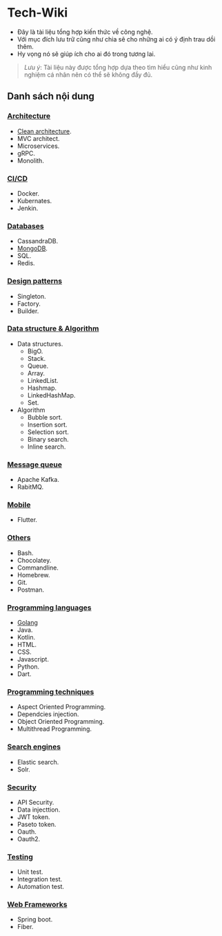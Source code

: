 # Tech-Wiki

- Đây là tài liệu tổng hợp kiến thức về công nghệ.
- Với mục đích lưu trữ cũng như chia sẽ cho những ai có ý định trau dồi thêm.
- Hy vọng nó sẽ giúp ích cho ai đó trong tương lai.

> *Lưu ý*: Tài liệu này được tổng hợp dựa theo tìm hiểu cũng như kinh nghiệm cá nhân nên có thể sẽ không đầy đủ.

## Danh sách nội dung

### [Architecture](./contents/architecture/Overview.md)

- [Clean architecture](./contents/architecture/clean-architecture.md).
- MVC architect.
- Microservices.
- gRPC.
- Monolith.

### [CI/CD](./contents/ci-cd/Overview.md)

- Docker.
- Kubernates.
- Jenkin.

### [Databases](./contents/databases/Overview.md)

- CassandraDB.
- [MongoDB](./contents/databases/mongodb/Overview.md).
- SQL.
- Redis.

### [Design patterns](./contents/design-patterns/Overview.md)

- Singleton.
- Factory.
- Builder.

### [Data structure & Algorithm](./contents/dsa/Overview.md)

- Data structures.
  - BigO.
  - Stack.
  - Queue.
  - Array.
  - LinkedList.
  - Hashmap.
  - LinkedHashMap.
  - Set.
- Algorithm
  - Bubble sort.
  - Insertion sort.
  - Selection sort.
  - Binary search.
  - Inline search.

### [Message queue](./contents/message-queues/Overview.md)
  
- Apache Kafka.
- RabitMQ.

### [Mobile](./contents/mobile/Overview.md)

- Flutter.

### [Others](./contents/others/Overview.md)

- Bash.
- Chocolatey.
- Commandline.
- Homebrew.
- Git.
- Postman.

### [Programming languages](./contents/programming-languages/Overview.md)

- [Golang](./contents/programming-languages/golang/Overview.md)
- Java.
- Kotlin.
- HTML.
- CSS.
- Javascript.
- Python.
- Dart.

### [Programming techniques](./contents/programming-techniques/Overview.md)

- Aspect Oriented Programming.
- Dependcies injection.
- Object Oriented Programming.
- Multithread Programming.

### [Search engines](./contents/search-engines/Overview.md)

- Elastic search.
- Solr.

### [Security](./contents/security/Overview.md)

- API Security.
- Data injecttion.
- JWT token.
- Paseto token.
- Oauth.
- Oauth2.

### [Testing](./contents/testing)

- Unit test.
- Integration test.
- Automation test.

### [Web Frameworks](./contents/web-frameworks/Overview.md)

- Spring boot.
- Fiber.
